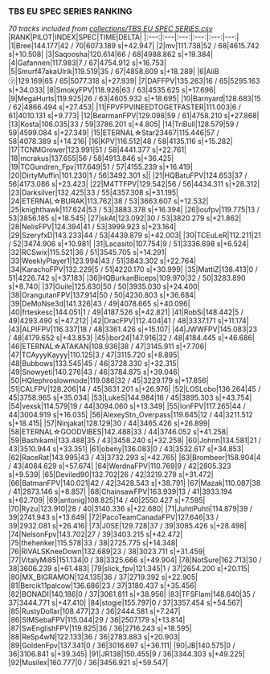 ### TBS EU SPEC SERIES RANKING
*70 tracks included from [collections/TBS EU SPEC SERIES.csv](/collections/TBS%20EU%20SPEC%20SERIES.csv)*
|RANK|PILOT|INDEX|SPEC|TIME|DELTA|
|:---:|:---|:---:|:---:|:---:|---:|
|1|Bree|144.177|42 / 70|6073.189 s|+42.947|
|2|mv|111.738|52 / 68|4615.742 s|+10.508|
|3|Saqoosha|120.614|66 / 68|4988.862 s|+19.384|
|4|Gafannen|117.983|7 / 67|4754.912 s|+16.753|
|5|Smurf47akaUlrik|119.519|35 / 67|4858.609 s|+18.289|
|6|AliB㋡|129.169|65 / 65|5077.318 s|+27.939|
|7|DAFFPV|135.263|16 / 65|5295.163 s|+34.033|
|8|SmokyFPV|118.926|63 / 63|4535.625 s|+17.696|
|9|MegaHurts|119.925|26 / 63|4605.932 s|+18.695|
|10|Barnyard|128.683|15 / 62|4866.494 s|+27.453|
|11|FPVFPVINEEDTOGETFASTER|111.003|6 / 61|4010.131 s|+9.773|
|12|BearmanFPV|129.098|59 / 61|4758.210 s|+27.868|
|13|Kosta|106.035|33 / 59|3786.201 s|+4.805|
|14|TriBull|128.579|59 / 59|4599.084 s|+27.349|
|15|ETERNAL☆Star23467|115.446|57 / 58|4078.389 s|+14.216|
|16|KPV|116.512|48 / 58|4135.116 s|+15.282|
|17|TCNMGrower|123.991|51 / 58|4441.377 s|+22.761|
|18|mcrakus|137.655|56 / 58|4913.846 s|+36.425|
|19|TCGundren_Fpv|117.649|51 / 57|4155.239 s|+16.419|
|20|DirtyMuffin|101.230|1 / 56|3492.301 s||
|21|HQBatuFPV|124.653|37 / 56|4173.086 s|+23.423|
|22|M4TTFPV|129.542|56 / 56|4434.311 s|+28.312|
|23|Darksilver|132.425|33 / 55|4357.308 s|+31.195|
|24|ETERNAL☆BURAK|113.762|38 / 53|3663.607 s|+12.532|
|25|knighthawk|117.624|53 / 53|3883.378 s|+16.394|
|26|loufpv|119.775|13 / 53|3856.185 s|+18.545|
|27|skAt|123.092|30 / 53|3820.279 s|+21.862|
|28|NelisFPV|124.394|41 / 53|3999.923 s|+23.164|
|29|SzeryfxD|143.233|44 / 53|4439.879 s|+42.003|
|30|TCEuLeR|112.211|21 / 52|3474.906 s|+10.981|
|31|Lacasito|107.754|9 / 51|3336.698 s|+6.524|
|32|RCSwix|115.521|36 / 51|3545.705 s|+14.291|
|33|WeeklyPlayer1|123.994|43 / 51|3843.302 s|+22.764|
|34|KarachoFPV|132.229|5 / 51|4220.170 s|+30.999|
|35|MattiZ|138.413|0 / 51|4226.742 s|+37.183|
|36|HQBurkanBiceps|109.970|32 / 50|3283.890 s|+8.740|
|37|Guile|125.630|50 / 50|3935.030 s|+24.400|
|38|OrangutanFPV|137.914|50 / 50|4230.803 s|+36.684|
|39|DeMoNse3d|141.326|43 / 49|4078.665 s|+40.096|
|40|frteskesc|144.051|1 / 49|4187.526 s|+42.821|
|41|RobSi|148.442|5 / 49|4293.490 s|+47.212|
|42|DracFPV|112.404|41 / 48|3337.171 s|+11.174|
|43|ALPIFPV|116.337|18 / 48|3361.426 s|+15.107|
|44|JWWFPV|145.083|23 / 48|4179.652 s|+43.853|
|45|ibor24|147.916|32 / 48|4184.445 s|+46.686|
|46|ETERNAL☆ATAKAN|108.936|38 / 47|3145.911 s|+7.706|
|47|TCAyyyKayyy|110.125|3 / 47|3115.720 s|+8.895|
|48|Bubbows|133.545|45 / 46|3728.330 s|+32.315|
|49|Snowyeti|140.276|43 / 46|3784.875 s|+39.046|
|50|HQlephroslowmode|119.086|32 / 45|3229.179 s|+17.856|
|51|CALFPV|128.206|14 / 45|3631.201 s|+26.976|
|52|LOSLobo|136.264|45 / 45|3758.965 s|+35.034|
|53|LukeS|144.984|16 / 45|3895.303 s|+43.754|
|54|vexsk|114.579|19 / 44|3094.060 s|+13.349|
|55|IonFPV|117.265|44 / 44|3004.919 s|+16.035|
|56|AlexeyStn_Overpass|119.645|12 / 44|3211.512 s|+18.415|
|57|Ninjakat|128.129|30 / 44|3465.426 s|+26.899|
|58|ETERNAL☆GOODVIBES|142.488|33 / 44|3746.052 s|+41.258|
|59|Bashikami|133.488|35 / 43|3458.240 s|+32.258|
|60|Johnn|134.581|21 / 43|3510.944 s|+33.351|
|61|obeny|136.083|0 / 43|3532.617 s|+34.853|
|62|RaceRat|143.995|43 / 43|3732.293 s|+42.765|
|63|Brombeer|158.904|4 / 43|4084.629 s|+57.674|
|64|WerdnaFPV|110.769|9 / 42|2805.323 s|+9.539|
|65|Deviled90|132.702|26 / 42|3219.279 s|+31.472|
|66|BatmanFPV|140.021|42 / 42|3428.543 s|+38.791|
|67|Mazak|110.087|38 / 41|2873.146 s|+8.857|
|68|ChainsawFPV|163.939|13 / 41|3933.194 s|+62.709|
|69|antonig|108.825|14 / 40|2550.427 s|+7.595|
|70|Ryżu|123.910|28 / 40|3140.336 s|+22.680|
|71|JuhtiPuhti|114.879|39 / 39|2741.943 s|+13.649|
|72|PacoTeamCanadaFPV|127.646|33 / 39|2932.081 s|+26.416|
|73|J0SE|129.728|37 / 39|3085.426 s|+28.498|
|74|NelsonFpv|143.702|27 / 39|3403.215 s|+42.472|
|75|thehenker|115.578|33 / 38|2725.775 s|+14.348|
|76|RIVALSKneeDown|132.689|23 / 38|3023.711 s|+31.459|
|77|VitalyMi85|151.134|0 / 38|3325.666 s|+49.904|
|78|NotSure|162.713|30 / 38|3606.239 s|+61.483|
|79|slick_fpv|121.345|1 / 37|2654.200 s|+20.115|
|80|MX_BIGRAMON|124.135|36 / 37|2719.392 s|+22.905|
|81|Bercik11palcow|136.686|23 / 37|3180.437 s|+35.456|
|82|BONADI|140.186|0 / 37|3061.811 s|+38.956|
|83|TFSFlam|148.640|35 / 37|3444.771 s|+47.410|
|84|stogie|155.797|0 / 37|3357.454 s|+54.567|
|85|RustyDollar|108.477|23 / 36|2444.581 s|+7.247|
|86|SIMSebaFPV|115.044|29 / 36|2507.179 s|+13.814|
|87|SwEnglishFPV|119.825|36 / 36|2716.243 s|+18.595|
|88|ReSp4wN|122.133|36 / 36|2783.883 s|+20.903|
|89|GoldenFpv|137.341|0 / 36|3016.697 s|+36.111|
|90|JB|140.575|0 / 36|3106.841 s|+39.345|
|91|JR138|150.455|9 / 36|3344.303 s|+49.225|
|92|Musilex|160.777|0 / 36|3456.921 s|+59.547|
